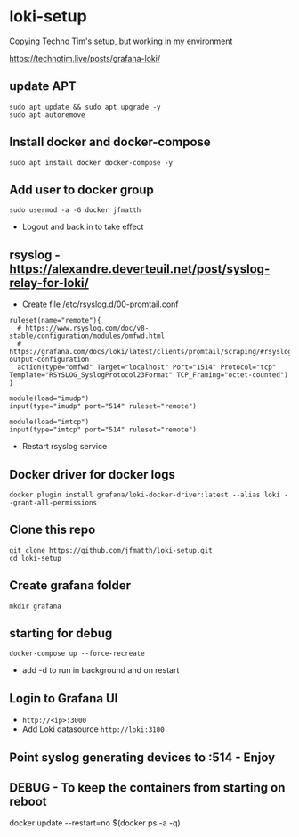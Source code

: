 # loki-setup

Copying Techno Tim's setup, but working in my environment

https://technotim.live/posts/grafana-loki/

## update APT
```
sudo apt update && sudo apt upgrade -y
sudo apt autoremove
```
## Install docker and docker-compose
```
sudo apt install docker docker-compose -y
```
## Add user to docker group
```
sudo usermod -a -G docker jfmatth
```
- Logout and back in to take effect

## rsyslog - https://alexandre.deverteuil.net/post/syslog-relay-for-loki/

- Create file /etc/rsyslog.d/00-promtail.conf
```
ruleset(name="remote"){
  # https://www.rsyslog.com/doc/v8-stable/configuration/modules/omfwd.html
  # https://grafana.com/docs/loki/latest/clients/promtail/scraping/#rsyslog-output-configuration
  action(type="omfwd" Target="localhost" Port="1514" Protocol="tcp" Template="RSYSLOG_SyslogProtocol23Format" TCP_Framing="octet-counted")
}

module(load="imudp")
input(type="imudp" port="514" ruleset="remote")

module(load="imtcp")
input(type="imtcp" port="514" ruleset="remote")
```
- Restart rsyslog service

## Docker driver for docker logs
```
docker plugin install grafana/loki-docker-driver:latest --alias loki --grant-all-permissions
```
## Clone this repo
```
git clone https://github.com/jfmatth/loki-setup.git
cd loki-setup
```

## Create grafana folder
```
mkdir grafana
```

## starting for debug
```
docker-compose up --force-recreate
```
- add -d to run in background and on restart

## Login to Grafana UI
- ```http://<ip>:3000```
- Add Loki datasource
    ```http://loki:3100```

## Point syslog generating devices to <ip>:514 - Enjoy

## DEBUG - To keep the containers from starting on reboot
docker update --restart=no $(docker ps -a -q)
